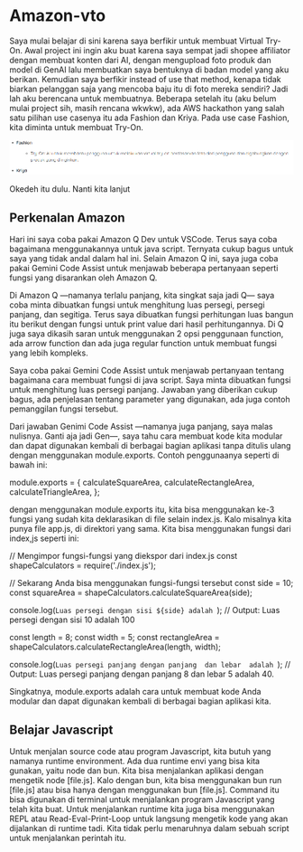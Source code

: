 # Amazon-vto
Saya mulai belajar di sini karena saya berfikir untuk membuat Virtual Try-On. Awal project ini ingin aku buat karena saya sempat jadi shopee affiliator dengan membuat konten dari AI, dengan mengupload foto produk dan model di GenAI lalu membuatkan saya bentuknya di badan model yang aku berikan.
Kemudian saya berfikir instead of use that method, kenapa tidak biarkan pelanggan saja yang mencoba baju itu di foto mereka sendiri? Jadi lah aku berencana untuk membuatnya.
Beberapa setelah itu (aku belum mulai project sih, masih rencana wkwkw), ada AWS hackathon yang salah satu pilihan use casenya itu ada Fashion dan Kriya. Pada use case Fashion, kita diminta untuk membuat Try-On.

![alt text](image.png)

Okedeh itu dulu. Nanti kita lanjut

## Perkenalan Amazon

Hari ini saya coba pakai Amazon Q Dev untuk VSCode. Terus saya coba bagaimana menggunakannya untuk java script. Ternyata cukup bagus untuk saya yang tidak andal dalam hal ini. Selain Amazon Q ini, saya juga coba pakai Gemini Code Assist untuk menjawab beberapa pertanyaan seperti fungsi yang disarankan oleh Amazon Q.

Di Amazon Q —namanya terlalu panjang, kita singkat saja jadi Q— saya coba minta dibuatkan fungsi untuk menghitung luas persegi, persegi panjang, dan segitiga. Terus saya dibuatkan fungsi perhitungan luas bangun itu berikut dengan fungsi untuk print value dari hasil perhitungannya. Di Q juga saya dikasih saran untuk menggunakan 2 opsi penggunaan function, ada arrow function dan ada juga regular function untuk membuat fungsi yang lebih kompleks.

Saya coba pakai Gemini Code Assist untuk menjawab pertanyaan tentang bagaimana cara membuat fungsi di java script. Saya minta dibuatkan fungsi untuk menghitung luas persegi panjang. Jawaban yang diberikan cukup bagus, ada penjelasan tentang parameter yang digunakan, ada juga contoh pemanggilan fungsi tersebut.

Dari jawaban Genimi Code Assist —namanya juga panjang, saya malas nulisnya. Ganti aja jadi Gen—, saya tahu cara membuat kode kita modular dan dapat digunakan kembali di berbagai bagian aplikasi tanpa ditulis ulang dengan menggunakan module.exports. Contoh penggunaanya seperti di bawah ini:


module.exports = {
  calculateSquareArea,
  calculateRectangleArea,
  calculateTriangleArea,
};

dengan menggunakan module.exports itu, kita bisa menggunakan ke-3 fungsi yang sudah kita deklarasikan di file selain index.js. Kalo misalnya kita punya file app.js, di direktori yang sama. Kita bisa menggunakan fungsi dari index,js seperti ini:


// Mengimpor fungsi-fungsi yang diekspor dari index.js
const shapeCalculators = require('./index.js');

// Sekarang Anda bisa menggunakan fungsi-fungsi tersebut
const side = 10;
const squareArea = shapeCalculators.calculateSquareArea(side);

console.log(`Luas persegi dengan sisi ${side} adalah `); // Output: Luas persegi dengan sisi 10 adalah 100

const length = 8;
const width = 5;
const rectangleArea = shapeCalculators.calculateRectangleArea(length, width);

console.log(`Luas persegi panjang dengan panjang  dan lebar  adalah `); // Output: Luas persegi panjang dengan panjang 8 dan lebar 5 adalah 40.

Singkatnya, module.exports adalah cara untuk membuat kode Anda modular dan dapat digunakan kembali di berbagai bagian aplikasi kita.



## Belajar Javascript

Untuk menjalan source code atau program Javascript, kita butuh yang namanya runtime environment. Ada dua runtime envi yang bisa kita gunakan, yaitu node dan bun.
Kita bisa menjalankan aplikasi dengan mengetik node [file.js]. Kalo dengan bun, kita bisa menggunakan bun run [file.js] atau bisa hanya dengan menggunakan bun [file.js]. Command itu bisa digunakan di terminal untuk menjalankan program Javascript yang telah kita buat.
Untuk menjalankan runtime kita juga bisa menggunakan REPL atau Read-Eval-Print-Loop untuk langsung mengetik kode yang akan dijalankan di runtime tadi. Kita tidak perlu menaruhnya dalam sebuah script untuk menjalankan perintah itu.

